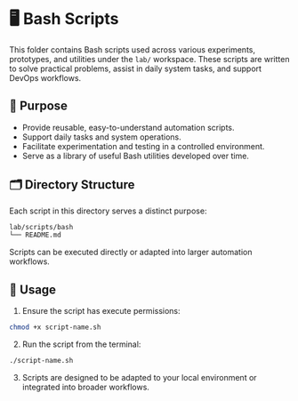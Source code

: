 # 🖥️ Bash Scripts

This folder contains Bash scripts used across various experiments, prototypes, and utilities under the `lab/` workspace. These scripts are written to solve practical problems, assist in daily system tasks, and support DevOps workflows.

## 🎯 Purpose

- Provide reusable, easy-to-understand automation scripts.
- Support daily tasks and system operations.
- Facilitate experimentation and testing in a controlled environment.
- Serve as a library of useful Bash utilities developed over time.

## 🗂️ Directory Structure

Each script in this directory serves a distinct purpose:

```bash
lab/scripts/bash
└── README.md
```

Scripts can be executed directly or adapted into larger automation workflows.

## 🚀 Usage

1. Ensure the script has execute permissions:
```bash
chmod +x script-name.sh
```
2. Run the script from the terminal:
```bash
./script-name.sh
```
3. Scripts are designed to be adapted to your local environment or integrated into broader workflows.
